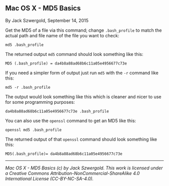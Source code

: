 ## Mac OS X - MD5 Basics

By Jack Szwergold, September 14, 2015

Get the MD5 of a file via this command; change `.bash_profile` to match the actual path and file name of the file you want to check:

    md5 .bash_profile

The returned output `md5` command should look something like this:

    MD5 (.bash_profile) = da4b8a88ad68b6c11a05e4956677c73e

If you need a simpler form of output just run `md5` with the `-r` command like this:

    md5 -r .bash_profile

The output would look something like this which is cleaner and nicer to use for some programming purposes:

    da4b8a88ad68b6c11a05e4956677c73e .bash_profile

You can also use the `openssl` command to get an MD5 like this:

    openssl md5 .bash_profile

The returned output of that `openssl` command should look something like this:

    MD5(.bash_profile)= da4b8a88ad68b6c11a05e4956677c73e

***

*Mac OS X - MD5 Basics (c) by Jack Szwergold. This work is licensed under a Creative Commons Attribution-NonCommercial-ShareAlike 4.0 International License (CC-BY-NC-SA-4.0).*